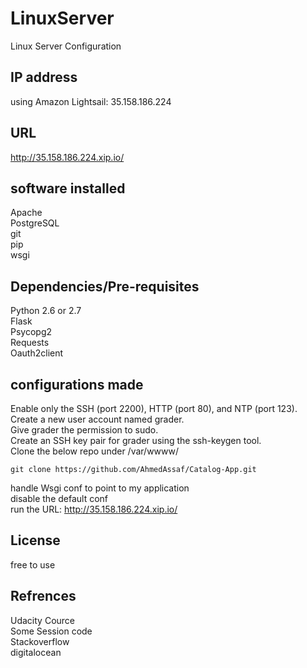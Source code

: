 # LinuxServer
Linux Server Configuration

## IP address
using Amazon Lightsail: 35.158.186.224

## URL
http://35.158.186.224.xip.io/

## software installed 
Apache <br />
PostgreSQL <br />
git  <br />
pip <br />
wsgi <br />

## Dependencies/Pre-requisites
Python 2.6 or 2.7 <br />
Flask <br />
Psycopg2 <br />
Requests <br />
Oauth2client

## configurations made 
Enable only the  SSH (port 2200), HTTP (port 80), and NTP (port 123). <br />
Create a new user account named grader. <br />
Give grader the permission to sudo. <br />
Create an SSH key pair for grader using the ssh-keygen tool. <br />
Clone the below repo under /var/wwww/ <br />
```
git clone https://github.com/AhmedAssaf/Catalog-App.git
```
handle Wsgi conf to point to my application <br />
disable the default conf <br />
run the URL:  http://35.158.186.224.xip.io/
 
 
 ## License
 free to use

 ## Refrences
 Udacity Cource <br />
 Some Session code <br />
 Stackoverflow  <br />
 digitalocean 
 
